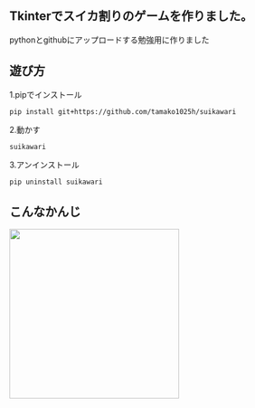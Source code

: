 ## Tkinterでスイカ割りのゲームを作りました。
pythonとgithubにアップロードする勉強用に作りました<br>
## 遊び方
1.pipでインストール
```
pip install git+https://github.com/tamako1025h/suikawari
```
2.動かす
```
suikawari
```
3.アンインストール
```
pip uninstall suikawari
```
## こんなかんじ
<img src="https://user-images.githubusercontent.com/117996152/208568848-0ece0229-db11-4067-aae9-1d0ce350c569.png" width="300px">
